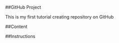 ##GitHub Project

This is my first tutorial creating repository on GitHub

##Content

##Instructions
